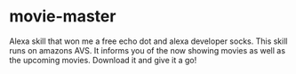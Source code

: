 # movie-master
Alexa skill that won me a free echo dot and alexa developer socks.
This skill runs on amazons AVS.
It informs you of the now showing movies as well as the upcoming movies.
Download it and give it a go!
